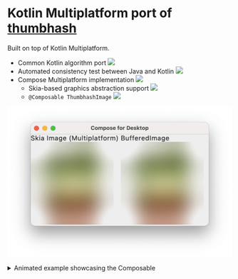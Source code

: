 # Kotlin Multiplatform port of [thumbhash](https://github.com/evanw/thumbhash/)

Built on top of Kotlin Multiplatform.

- Common Kotlin algorithm port ![](https://img.shields.io/badge/implementation-finished-brightgreen)
- Automated consistency test between Java and Kotlin ![](https://img.shields.io/badge/implementation-finished-brightgreen)
- Compose Multiplatform implementation ![](https://img.shields.io/badge/implementation-in%20progress-yellow)
  - Skia-based graphics abstraction support ![](https://img.shields.io/badge/implementation-finished-brightgreen)
  - `@Composable ThumbhashImage` ![](https://img.shields.io/badge/implementation-in%20progress-yellow)

![](sample.png)
<details><summary>Animated example showcasing the Composable</summary>
<p>

![](animated_example.gif)

</p>
</details>